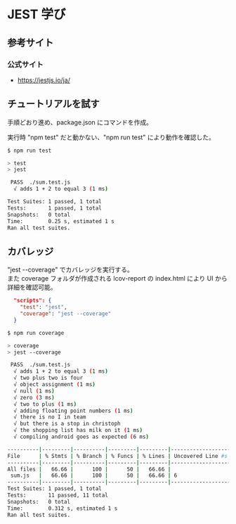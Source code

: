 ﻿# JEST 学び

## 参考サイト

### 公式サイト

- https://jestjs.io/ja/

## チュートリアルを試す

手順どおり進め、package.json にコマンドを作成。

実行時 "npm test" だと動かない、"npm run test" により動作を確認した。

```bash
$ npm run test

> test
> jest

 PASS  ./sum.test.js
  √ adds 1 + 2 to equal 3 (1 ms)

Test Suites: 1 passed, 1 total
Tests:       1 passed, 1 total
Snapshots:   0 total
Time:        0.25 s, estimated 1 s
Ran all test suites.
```

## カバレッジ

"jest --coverage" でカバレッジを実行する。  
また coverage フォルダが作成される
lcov-report の index.html により UI から詳細を確認可能。

```json
  "scripts": {
    "test": "jest",
    "coverage": "jest --coverage"
  }
```

```bash
$ npm run coverage

> coverage
> jest --coverage

 PASS  ./sum.test.js
  √ adds 1 + 2 to equal 3 (1 ms)
  √ two plus two is four
  √ object assignment (1 ms)
  √ null (1 ms)
  √ zero (3 ms)
  √ two to plus (1 ms)
  √ adding floating point numbers (1 ms)
  √ there is no I in team
  √ but there is a stop in christoph
  √ the shopping list has milk on it (1 ms)
  √ compiling android goes as expected (6 ms)

----------|---------|----------|---------|---------|-------------------
File      | % Stmts | % Branch | % Funcs | % Lines | Uncovered Line #s
----------|---------|----------|---------|---------|-------------------
All files |   66.66 |      100 |      50 |   66.66 |
 sum.js   |   66.66 |      100 |      50 |   66.66 | 6
----------|---------|----------|---------|---------|-------------------
Test Suites: 1 passed, 1 total
Tests:       11 passed, 11 total
Snapshots:   0 total
Time:        0.312 s, estimated 1 s
Ran all test suites.
```
